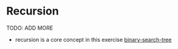 # Recursion

TODO: ADD MORE

- recursion is a core concept in this exercise [binary-search-tree](../exercise-concepts/binary-search-tree.md)
